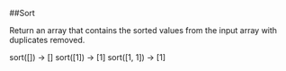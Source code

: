 ##Sort

Return an array that contains the sorted values from the input array with duplicates removed.

sort([]) → []
sort([1]) → [1]
sort([1, 1]) → [1]
